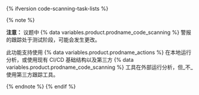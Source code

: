 {% ifversion code-scanning-task-lists %}

{% note %}

**注意：** 议题中 {% data variables.product.prodname_code_scanning %} 警报的跟踪处于测试阶段，可能会发生更改。

此功能支持使用 {% data variables.product.prodname_actions %} 在本地运行分析，或使用现有 CI/CD 基础结构以及第三方 {% data variables.product.prodname_code_scanning %} 工具在外部运行分析，但_不_使用第三方跟踪工具。

{% endnote %}
{% endif %}
